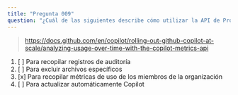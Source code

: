 ```yaml
---
title: "Pregunta 009"
question: "¿Cuál de las siguientes describe cómo utilizar la API de Productividad de GitHub Copilot?"
---
```


> https://docs.github.com/en/copilot/rolling-out-github-copilot-at-scale/analyzing-usage-over-time-with-the-copilot-metrics-api
1. [ ] Para recopilar registros de auditoría
1. [ ] Para excluir archivos específicos
1. [x] Para recopilar métricas de uso de los miembros de la organización
1. [ ] Para actualizar automáticamente Copilot
